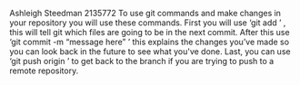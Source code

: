 Ashleigh Steedman
2135772
To use git commands and make changes in your repository you will use these commands. First you will use ‘git add <file name>’ , this will tell git which files are going to be in the next commit. After this use ‘git commit -m “message here” ’ this explains the changes you’ve made so you can look back in the future to see what you've done. Last, you can use ‘git push origin <branch name>’  to get back to the branch if you are trying to push to a remote repository. 